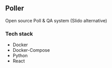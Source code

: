 ## Poller
Open source Poll & QA system
(Slido alternative)

### Tech stack
- Docker
- Docker-Compose
- Python
- React
